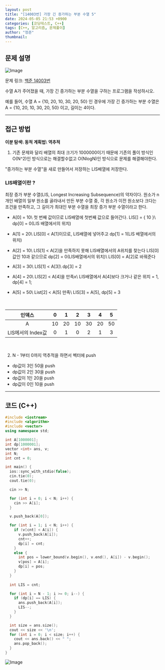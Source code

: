 ```yaml
---
layout: post
title: "[14003번] 가장 긴 증가하는 부분 수열 5"
date: 2024-05-05 21:53 +0900
categories: [코딩테스트, C++]
tags: [C++, 알고리즘, 문제풀이]
author: "정준"
thumbnail: 
---
```


## 문제 설명

![Image](https://github.com/user-attachments/assets/1812c2ef-70ac-4f7d-bacc-c3b5f8235917)


문제 링크: [백준 14003번](https://www.acmicpc.net/problem/14003)

수열 A가 주어졌을 때, 가장 긴 증가하는 부분 수열을 구하는 프로그램을 작성하시오.

예를 들어, 수열 A = {10, 20, 10, 30, 20, 50} 인 경우에 가장 긴 증가하는 부분 수열은 A = {10, 20, 10, 30, 20, 50} 이고, 길이는 4이다.

---

## 접근 방법

**이분 탐색**\\
**동적 계획법**\\
**역추적**

1. 기존 문제와 달리 배열의 최대 크기가 1000000이기 때문에 기존의 풀이 방식인 O(N^2)인 방식으로는 해결할수없고 O(NlogN)인 방식으로 문제를 해결해야한다.

"증가하는 부분 수열"을 새로 만들어서 저장하는 LIS배열에 저장한다.

### LIS배열이란 ?

최장 증가 부분 수열(LIS, Longest Increasing Subsequence)의 약자이다. 원소가 n개인 배열의 일부 원소를 골라내서 만든 부분 수열 중, 각 원소가 이전 원소보다 크다는 조건을 만족하고, 그 길이가 최대인 부분 수열을 최장 증가 부분 수열이라고 한다.

- A[0] = 10\\
첫 번째 값이므로 LIS배열에 첫번째 값으로 들어간다. LIS[] = { 10 }\\
dp[0] = 0(LIS 배열에서의 위치)

- A[1] = 20\\
LIS[0] < A[1]이므로, LIS배열에 넣어주고 dp[1] = 1(LIS 배열에서의 위치)

- A[2] = 10\\
LIS[1] < A[2]을 만족하지 못해 LIS배열에서의 A위치를 찾는다 LIS[0]값인 10과 같으므로 dp[2] = 0(LIS배열에서의 위치)\\
LIS[0] = A[2]로 바꿔준다

- A[3] = 30\\
LIS[1] < A[3]\\
dp[3] = 2

- A[4] = 20\\
LIS[2] < A[4]을 만족x\\
LIS배열에서 A[4]보다 크거나 같은 위치 = 1, dp[4] = 1;

- A[5] = 50\\
List[2] < A[5] 만족\\
LIS[3] = A[5], dp[5] = 3

<br>

|       인덱스      | 0  | 1  | 2  | 3  | 4  | 5  |
|:---------------:|:--:|:--:|:--:|:--:|:--:|:--:|
|        A        | 10 | 20 | 10 | 30 | 20 | 50 |
| LIS에서의 Index값 |  0 |  1 |  0 |  2 |  1 |  3  |

<br>

2. N - 1부터 0까지 역추적을 하면서 벡터에 push
  - dp값이 3인 50을 push
  - dp값이 2인 30을 push
  - dp값이 1인 20을 push
  - dp값이 0인 10을 push

---

## 코드 (C++)

```cpp
#include <iostream>
#include <algorithm>
#include <vector>
using namespace std;

int A[1000001];
int dp[1000001];
vector <int> ans, v;
int N;
int cnt = 0;

int main() { 
  ios::sync_with_stdio(false);
  cin.tie(0);
  cout.tie(0);

  cin >> N;

  for (int i = 0; i < N; i++) {
    cin >> A[i];
  }

  v.push_back(A[0]);

  for (int i = 1; i < N; i++) {
    if (v[cnt] < A[i]) {
      v.push_back(A[i]);
      cnt++;
      dp[i] = cnt;
    }
    else {
      int pos = lower_bound(v.begin(), v.end(), A[i]) - v.begin();
      v[pos] = A[i];
      dp[i] = pos;
    }
  }
  
  int LIS = cnt;

  for (int i = N - 1; i >= 0; i--) {
    if (dp[i] == LIS) {
      ans.push_back(A[i]);
      LIS--;
    }
  }

  int size = ans.size();
  cout << size << '\n';
  for (int i = 0; i < size; i++) {
    cout << ans.back() << " ";
    ans.pop_back();
  }
}

```

![Image](https://github.com/user-attachments/assets/7ab9e7ec-73c8-48da-9a05-2e97fdad18b5)
